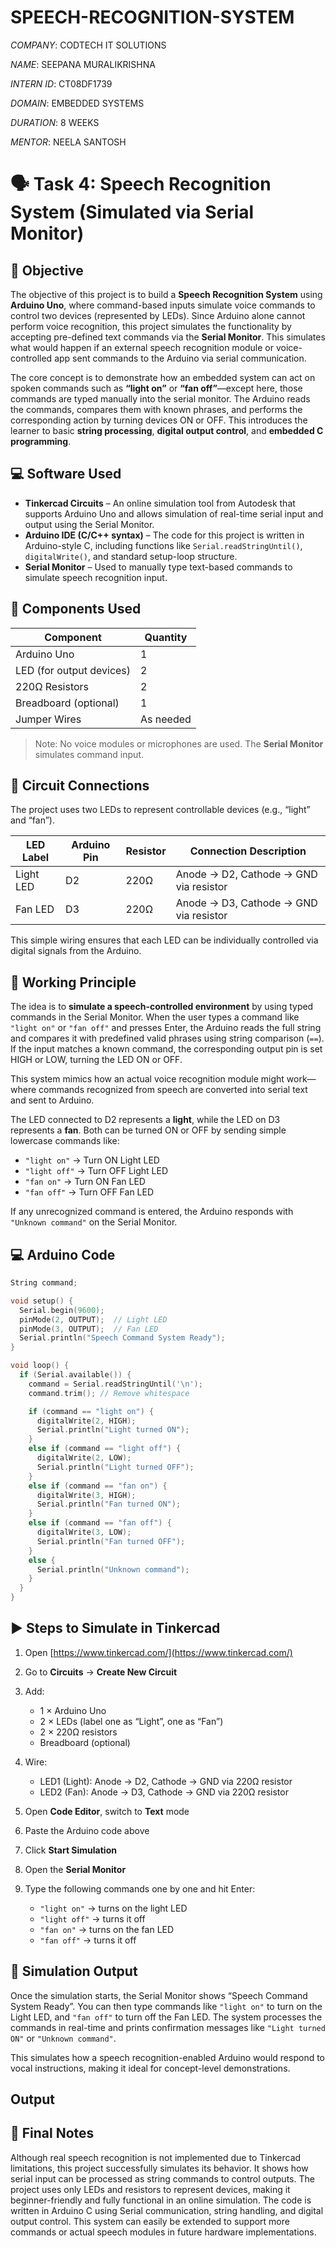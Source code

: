 # SPEECH-RECOGNITION-SYSTEM

*COMPANY*: CODTECH IT SOLUTIONS

*NAME*: SEEPANA MURALIKRISHNA

*INTERN ID*: CT08DF1739

*DOMAIN*: EMBEDDED SYSTEMS

*DURATION*: 8 WEEKS

*MENTOR*: NEELA SANTOSH

# 🗣️ Task 4: Speech Recognition System (Simulated via Serial Monitor)

## 📘 Objective

The objective of this project is to build a **Speech Recognition System** using **Arduino Uno**, where command-based inputs simulate voice commands to control two devices (represented by LEDs). Since Arduino alone cannot perform voice recognition, this project simulates the functionality by accepting pre-defined text commands via the **Serial Monitor**. This simulates what would happen if an external speech recognition module or voice-controlled app sent commands to the Arduino via serial communication.

The core concept is to demonstrate how an embedded system can act on spoken commands such as **“light on”** or **“fan off”**—except here, those commands are typed manually into the serial monitor. The Arduino reads the commands, compares them with known phrases, and performs the corresponding action by turning devices ON or OFF. This introduces the learner to basic **string processing**, **digital output control**, and **embedded C programming**.


## 💻 Software Used

* **Tinkercad Circuits** – An online simulation tool from Autodesk that supports Arduino Uno and allows simulation of real-time serial input and output using the Serial Monitor.
* **Arduino IDE (C/C++ syntax)** – The code for this project is written in Arduino-style C, including functions like `Serial.readStringUntil()`, `digitalWrite()`, and standard setup-loop structure.
* **Serial Monitor** – Used to manually type text-based commands to simulate speech recognition input.

## 🧰 Components Used

| Component                | Quantity  |
| ------------------------ | --------- |
| Arduino Uno              | 1         |
| LED (for output devices) | 2         |
| 220Ω Resistors           | 2         |
| Breadboard (optional)    | 1         |
| Jumper Wires             | As needed |

> Note: No voice modules or microphones are used. The **Serial Monitor** simulates command input.


## 🔌 Circuit Connections

The project uses two LEDs to represent controllable devices (e.g., “light” and “fan”).

| LED Label | Arduino Pin | Resistor | Connection Description                 |
| --------- | ----------- | -------- | -------------------------------------- |
| Light LED | D2          | 220Ω     | Anode → D2, Cathode → GND via resistor |
| Fan LED   | D3          | 220Ω     | Anode → D3, Cathode → GND via resistor |

This simple wiring ensures that each LED can be individually controlled via digital signals from the Arduino.


## 🧠 Working Principle

The idea is to **simulate a speech-controlled environment** by using typed commands in the Serial Monitor. When the user types a command like `"light on"` or `"fan off"` and presses Enter, the Arduino reads the full string and compares it with predefined valid phrases using string comparison (`==`). If the input matches a known command, the corresponding output pin is set HIGH or LOW, turning the LED ON or OFF.

This system mimics how an actual voice recognition module might work—where commands recognized from speech are converted into serial text and sent to Arduino.

The LED connected to D2 represents a **light**, while the LED on D3 represents a **fan**. Both can be turned ON or OFF by sending simple lowercase commands like:

* `"light on"` → Turn ON Light LED
* `"light off"` → Turn OFF Light LED
* `"fan on"` → Turn ON Fan LED
* `"fan off"` → Turn OFF Fan LED

If any unrecognized command is entered, the Arduino responds with `"Unknown command"` on the Serial Monitor.


## 💻 Arduino Code

```c
String command;

void setup() {
  Serial.begin(9600);
  pinMode(2, OUTPUT);  // Light LED
  pinMode(3, OUTPUT);  // Fan LED
  Serial.println("Speech Command System Ready");
}

void loop() {
  if (Serial.available()) {
    command = Serial.readStringUntil('\n');
    command.trim(); // Remove whitespace

    if (command == "light on") {
      digitalWrite(2, HIGH);
      Serial.println("Light turned ON");
    }
    else if (command == "light off") {
      digitalWrite(2, LOW);
      Serial.println("Light turned OFF");
    }
    else if (command == "fan on") {
      digitalWrite(3, HIGH);
      Serial.println("Fan turned ON");
    }
    else if (command == "fan off") {
      digitalWrite(3, LOW);
      Serial.println("Fan turned OFF");
    }
    else {
      Serial.println("Unknown command");
    }
  }
}
```


## ▶️ Steps to Simulate in Tinkercad

1. Open [https://www.tinkercad.com/](https://www.tinkercad.com/)
2. Go to **Circuits** → **Create New Circuit**
3. Add:

   * 1 × Arduino Uno
   * 2 × LEDs (label one as “Light”, one as “Fan”)
   * 2 × 220Ω resistors
   * Breadboard (optional)
4. Wire:

   * LED1 (Light): Anode → D2, Cathode → GND via 220Ω resistor
   * LED2 (Fan): Anode → D3, Cathode → GND via 220Ω resistor
5. Open **Code Editor**, switch to **Text** mode
6. Paste the Arduino code above
7. Click **Start Simulation**
8. Open the **Serial Monitor**
9. Type the following commands one by one and hit Enter:

   * `"light on"` → turns on the light LED
   * `"light off"` → turns it off
   * `"fan on"` → turns on the fan LED
   * `"fan off"` → turns it off


## 🧪 Simulation Output

Once the simulation starts, the Serial Monitor shows “Speech Command System Ready”. You can then type commands like `"light on"` to turn on the Light LED, and `"fan off"` to turn off the Fan LED. The system processes the commands in real-time and prints confirmation messages like `"Light turned ON"` or `"Unknown command"`.

This simulates how a speech recognition-enabled Arduino would respond to vocal instructions, making it ideal for concept-level demonstrations.

## Output




## 🎯 Final Notes

Although real speech recognition is not implemented due to Tinkercad limitations, this project successfully simulates its behavior. It shows how serial input can be processed as string commands to control outputs. The project uses only LEDs and resistors to represent devices, making it beginner-friendly and fully functional in an online simulation. The code is written in Arduino C using Serial communication, string handling, and digital output control. This system can easily be extended to support more commands or actual speech modules in future hardware implementations.
